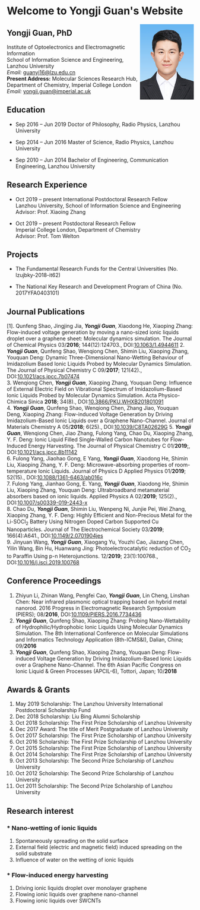 # Welcome to Yongji Guan's Website

<a href="url"><img src="https://github.com/Yongji-Guan/Yongji-Guan.github.io/raw/master/GYJ.jpg" align="right" height="203" width="145" ></a> 

## Yongji Guan, PhD

Institute of Optoelectronics and Electromagnetic Information  
School of Information Science and Engineering, Lanzhou University  
*Email:* guanyj16@lzu.edu.cn  
**Present Address:** Molecular Sciences Research Hub, Department of Chemistry, Imperial College London  
*Email:* yongji.guan@imperial.ac.uk  

## Education
* Sep 2016 – Jun 2019 Doctor of Philosophy, Radio Physics, Lanzhou University
   
* Sep 2014 – Jun 2016 Master of Science, Radio Physics, Lanzhou University
   
* Sep 2010 – Jun 2014 Bachelor of Engineering, Communication Engineering, Lanzhou University

## Research Experience
* Oct 2019 – present	International Postdoctoral Research Fellow  
 	Lanzhou University, School of Information Science and Engineering  
 	Advisor: Prof. Xiaoing Zhang  
				
* Oct 2019 – present	Postdoctoral Research Fellow  
 	Imperial College London, Department of Chemistry  
 	Advisor: Prof. Tom Welton

## Projects
* The Fundamental Research Funds for the Central Universities (No. lzujbky-2018-it62) 

* The National Key Research and Development Program of China (No. 2017YFA0403101)  

## Journal Publications
[1]. Qunfeng Shao, Jingjing Jia, ***Yongji Guan***, Xiaodong He, Xiaoping Zhang: Flow-induced voltage generation by moving a nano-sized ionic liquids droplet over a graphene sheet: Molecular dynamics simulation. The Journal of Chemical Physics 03/**2016**; 144(12):124703., DOI:[10.1063/1.4944611](https://aip.scitation.org/doi/abs/10.1063/1.4944611) 
2. ***Yongji Guan***, Qunfeng Shao, Wenqiong Chen, Shimin Liu, Xiaoping Zhang, Youquan Deng: Dynamic Three-Dimensional Nano-Wetting Behaviour of Imidazolium Based Ionic Liquids Probed by Molecular Dynamics Simulation. The Journal of Physical Chemistry C 09/**2017**; 121(42)., DOI:[10.1021/acs.jpcc.7b07474](https://pubs.acs.org/doi/abs/10.1021/acs.jpcc.7b07474)  
3. Wenqiong Chen, ***Yongji Guan***, Xiaoping Zhang, Youquan Deng: Influence of External Electric Field on Vibrational Spectrum of Imidazolium-Based Ionic Liquids Probed by Molecular Dynamics Simulation. Acta Physico-Chimica Sinica **2018**; 34(8)., DOI:[10.3866/PKU.WHXB201801091](http://www.whxb.pku.edu.cn/EN/10.3866/PKU.WHXB201801091)  
4. ***Yongji Guan***, Qunfeng Shao, Wenqiong Chen, Zhang Jiao, Youquan Deng, Xiaoping Zhang: Flow-induced Voltage Generation by Driving Imidazolium-Based Ionic Liquids over a Graphene Nano-Channel. Journal of Materials Chemistry A 05/**2018**; 6(25)., DOI:[10.1039/C8TA02629G](https://pubs.rsc.org/en/content/articlelanding/2018/ta/c8ta02629g/unauth#!divAbstract) 
5. ***Yongji Guan***, Wenqiong Chen, Jiao Zhang, Fulong Yang, Chao Du, Xiaoping Zhang, Y. F. Deng: Ionic Liquid Filled Single-Walled Carbon Nanotubes for Flow-Induced Energy Harvesting. The Journal of Physical Chemistry C 01/**2019**;, DOI:[10.1021/acs.jpcc.8b11142](https://pubs.acs.org/doi/abs/10.1021/acs.jpcc.8b11142)  
6. Fulong Yang, Jiaohao Gong, E Yang, ***Yongji Guan***, Xiaodong He, Shimin Liu, Xiaoping Zhang, Y. F. Deng: Microwave-absorbing properties of room-temperature Ionic Liquids. Journal of Physics D Applied Physics 01/**2019**; 52(15)., DOI:[10.1088/1361-6463/ab016c](https://iopscience.iop.org/article/10.1088/1361-6463/ab016c/meta)  
7. Fulong Yang, Jianhao Gong, E. Yang, ***Yongji Guan***, Xiaodong He, Shimin Liu, Xiaoping Zhang, Youquan Deng: Ultrabroadband metamaterial absorbers based on ionic liquids. Applied Physics A 02/**2019**; 125(2)., DOI:[10.1007/s00339-019-2443-x](https://link.springer.com/article/10.1007/s00339-019-2443-x)  
8. Chao Du, ***Yongji Guan***, Shimin Liu, Wenpeng Ni, Junjie Pei, Wei Zhang, Xiaoping Zhang, Y. F. Deng: Highly Efficient and Non-Precious Metal for the Li-SOCl<sub>2</sub> Battery Using Nitrogen Doped Carbon Supported Cu Nanoparticles. Journal of The Electrochemical Society 03/**2019**; 166(4):A641., DOI:[10.1149/2.0701904jes](http://jes.ecsdl.org/content/166/4/A641.short?casa_token=AKpGqPMoTKAAAAAA:77jOL5w5JunQwGGTy7Nk-LMOB1_mkLZQO1Qv3iev9wBVmLHleEtI8vnzQrLW6NBZ88jzndg4IIs)  
9. Jinyuan Wang, ***Yongji Guan***, Xiaogang Yu, Youzhi Cao, Jiazang Chen, Yilin Wang, Bin Hu, Huanwang Jing: Photoelectrocatalytic reduction of CO<sub>2</sub> to Paraffin Using p-n Heterojunctions. 12/**2019**; 23(1):100768., DOI:[10.1016/j.isci.2019.100768](https://www.cell.com/iscience/fulltext/S2589-0042(19)30513-9)  

## Conference Proceedings
1. Zhiyun Li, Zhinan Wang, Pengfei Cao, ***Yongji Guan***, Lin Cheng, Linshan Chen: Near infrared plasmonic optical trapping based on hybrid metal nanorod. 2016 Progress in Electromagnetic Research Symposium (PIERS); 08/**2016**, DOI:[10.1109/PIERS.2016.7734436](https://ieeexplore.ieee.org/abstract/document/7734436)   
2. ***Yongji Guan***, Qunfeng Shao, Xiaoping Zhang: Probing Nano-Wettability of Hydrophilic/Hydrophobic Ionic Liquids Using Molecular Dynamics Simulation. The 8th International Conference on Molecular Simulations and Informatics Technology Application (8th-ICMS&I), Dalian, China; 09/**2016**  
3. ***Yongji Guan***, Qunfeng Shao, Xiaoping Zhang, Youquan Deng: Flow-induced Voltage Generation by Driving Imidazolium-Based Ionic Liquids over a Graphene Nano-Channel. The 6th Asian Pacific Congress on Ionic Liquid & Green Processes (APCIL-6), Tottori, Japan; 10/**2018**

## Awards & Grants
1. May 2019
Scholarship: The Lanzhou University International Postdoctoral Scholarship Fund
2. Dec 2018
Scholarship: Liu Bing Alumni Scholarship
3. Oct 2018
Scholarship: The First Prize Scholarship of Lanzhou University
4. Dec 2017
Award: The title of Merit Postgraduate of Lanzhou University
5. Oct 2017
Scholarship: The First Prize Scholarship of Lanzhou University
6. Oct 2016
Scholarship: The First Prize Scholarship of Lanzhou University
7. Oct 2015
Scholarship: The First Prize Scholarship of Lanzhou University
8. Oct 2014
Scholarship: The First Prize Scholarship of Lanzhou University
9. Oct 2013
Scholarship: The Second Prize Scholarship of Lanzhou University
10. Oct 2012
Scholarship: The Second Prize Scholarship of Lanzhou University
11. Oct 2011
Scholarship: The Second Prize Scholarship of Lanzhou University

## Research interest  
### * Nano-wetting of ionic liquids  
1. Spontaneously spreading on the solid surface    
2. External field (electric and magnetic field) induced spreading on the solid substrate    
3. Influence of water on the wetting of ionic liquids   

### * Flow-induced energy harvesting  
1. Driving ionic liquids droplet over monolayer graphene    
2. Flowing ionic liquids over graphene nano-channel    
3. Flowing ionic liquids over SWCNTs  
